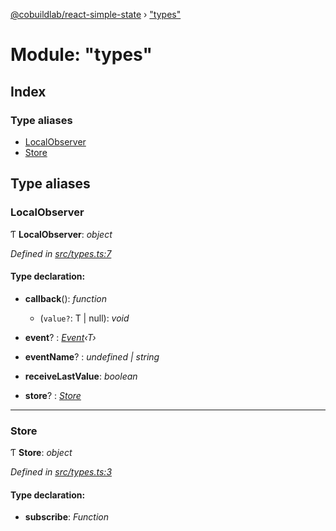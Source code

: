 [@cobuildlab/react-simple-state](../README.md) › ["types"](_types_.md)

# Module: "types"

## Index

### Type aliases

* [LocalObserver](_types_.md#localobserver)
* [Store](_types_.md#store)

## Type aliases

###  LocalObserver

Ƭ **LocalObserver**: *object*

*Defined in [src/types.ts:7](https://github.com/cobuildlab/react-simple-state/blob/d032904/src/types.ts#L7)*

#### Type declaration:

* **callback**(): *function*

  * (`value?`: T | null): *void*

* **event**? : *[Event](../classes/_event_.event.md)‹T›*

* **eventName**? : *undefined | string*

* **receiveLastValue**: *boolean*

* **store**? : *[Store](_types_.md#store)*

___

###  Store

Ƭ **Store**: *object*

*Defined in [src/types.ts:3](https://github.com/cobuildlab/react-simple-state/blob/d032904/src/types.ts#L3)*

#### Type declaration:

* **subscribe**: *Function*
